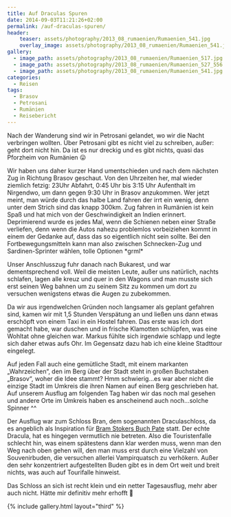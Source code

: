 ```yaml
---
title: Auf Draculas Spuren
date: 2014-09-03T11:21:26+02:00
permalink: /auf-draculas-spuren/
header:
    teaser: assets/photography/2013_08_rumaenien/Rumaenien_541.jpg
    overlay_image: assets/photography/2013_08_rumaenien/Rumaenien_541.jpg
gallery:
  - image_path: assets/photography/2013_08_rumaenien/Rumaenien_517.jpg
  - image_path: assets/photography/2013_08_rumaenien/Rumaenien_527_556.jpg
  - image_path: assets/photography/2013_08_rumaenien/Rumaenien_541.jpg
categories:
  - Reisen
tags:
  - Brasov
  - Petrosani
  - Rumänien
  - Reisebericht
---
```


Nach der Wanderung sind wir in Petrosani gelandet, wo wir die Nacht verbringen wollten. 
Über Petrosani gibt es nicht viel zu schreiben, außer: geht dort nicht hin. Da ist es nur dreckig und es gibt nichts, quasi das Pforzheim von Rumänien 😛

Wir haben uns daher kurzer Hand umentschieden und nach dem nächsten Zug in Richtung Brasov geschaut. 
Von den Uhrzeiten her, mal wieder ziemlich fetzig: 23Uhr Abfahrt, 0:45 Uhr bis 3:15 Uhr Aufenthalt im Nirgendwo, 
um dann gegen 9:30 Uhr in Brasov anzukommen. Wer jetzt meint, man würde durch das halbe Land fahren der irrt ein wenig, 
denn unter dem Strich sind das knapp 300km. Zug fahren in Rumänien ist kein Spaß und hat mich von der Geschwindigkeit an Indien erinnert. 
Deprimierend wurde es jedes Mal, wenn die Schienen neben einer Straße verliefen, 
denn wenn die Autos nahezu problemlos vorbeiziehen kommt in einem der Gedanke auf, dass das so eigentlich nicht sein sollte. 
Bei den Fortbewegungsmitteln kann man also zwischen Schnecken-Zug und Sardinen-Sprinter wählen, tolle Optionen \*grml\*

Unser Anschlusszug fuhr danach nach Bukarest, und war dementsprechend voll. Weil die meisten Leute, außer uns natürlich, 
nachts schlafen, lagen alle kreuz und quer in den Wagons und man musste sich erst seinen Weg bahnen um zu seinem Sitz zu kommen 
um dort zu versuchen wenigstens etwas die Augen zu zubekommen.

Da wir aus irgendwelchen Gründen noch langsamer als geplant gefahren sind, kamen wir mit 1,5 Stunden Verspätung an 
und ließen uns dann etwas erschöpft von einem Taxi in ein Hostel fahren. Das erste was ich dort gemacht habe, 
war duschen und in frische Klamotten schlüpfen, was eine Wohltat ohne gleichen war. Markus fühlte sich irgendwie schlapp 
und legte sich daher etwas aufs Ohr. Im Gegensatz dazu hab ich eine kleine Stadttour eingelegt.

Auf jeden Fall auch eine gemütliche Stadt, mit einem markanten „Wahrzeichen“, den im Berg über der Stadt steht in großen Buchstaben „Brasov“, 
woher die Idee stammt? Hmm schwierig…es war aber nicht die einzige Stadt im Umkreis die ihren Namen auf einen Berg geschrieben hat. 
Auf unserem Ausflug am folgenden Tag haben wir das noch mal gesehen und andere Orte im Umkreis haben es anscheinend auch noch…solche Spinner ^^

Der Ausflug war zum Schloss Bran, dem sogenannten Draculaschloss, 
da es angeblich als Inspiration für [Bram Stokers Buch Pate](http://de.wikipedia.org/wiki/Bram_Stoker) statt. 
Der echte Dracula, hat es hingegen vermutlich nie betreten. Also die Touristenfalle schlecht hin, was einem spätestens dann klar werden muss, 
wenn man den Weg nach oben gehen will, den man muss erst durch eine Vielzahl von Souvenirbuden, 
die versuchen allerlei Vampirquatsch zu verhökern. Außer den sehr konzentriert aufgestellten Buden gibt es in dem Ort weit und breit nichts, 
was auch auf Tourifalle hinweist.

Das Schloss an sich ist recht klein und ein netter Tagesausflug, mehr aber auch nicht. Hätte mir definitiv mehr erhofft 🙁

{% include gallery.html layout="third" %}